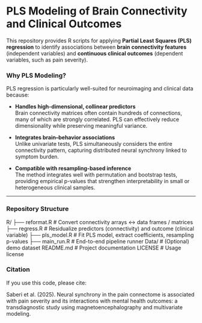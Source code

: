 # PLS Modeling of Brain Connectivity and Clinical Outcomes

This repository provides R scripts for applying **Partial Least Squares (PLS) regression** to identify associations between **brain connectivity features** (independent variables) and **continuous clinical outcomes** (dependent variables, such as pain severity).  

### Why PLS Modeling?
PLS regression is particularly well-suited for neuroimaging and clinical data because:  

- **Handles high-dimensional, collinear predictors**  
  Brain connectivity matrices often contain hundreds of connections, many of which are strongly correlated. PLS can effectively reduce dimensionality while preserving meaningful variance.  

- **Integrates brain–behavior associations**  
  Unlike univariate tests, PLS simultaneously considers the entire connectivity pattern, capturing distributed neural synchrony linked to symptom burden.  

- **Compatible with resampling-based inference**  
  The method integrates well with permutation and bootstrap tests, providing empirical p-values that strengthen interpretability in small or heterogeneous clinical samples.  

---

### Repository Structure
R/
├── reformat.R     # Convert connectivity arrays ↔ data frames / matrices
├── regress.R      # Residualize predictors (connectivity) and outcome (clinical variable)
├── pls_model.R    # Fit PLS model, extract coefficients, resampling p-values
├── main_run.R     # End-to-end pipeline runner
Data/              # (Optional) demo dataset
README.md          # Project documentation
LICENSE            # Usage license


### Citation

If you use this code, please cite:

Saberi et al. (2025). Neural synchrony in the pain connectome is associated with pain severity and its interactions with mental health outcomes: a transdiagnostic study using magnetoencephalography and multivariate modeling.
